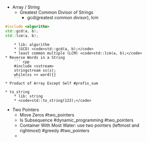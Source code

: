 * Array / String
	* Greatest Common Divisor of Strings
		* gcd(greatest common divisor), lcm
```cpp
#include <algorithm>
std::gcd(a, b);
std::lcm(a, b);
```
		* lib: algorithm
		* (GCD) <code>std::gcd(a, b);</code>
		* least common multiple (LCM) <code>std::lcm(a, b);</code>
	* Reverse Words in a String 
		``` cpp
		#include <sstream>
		stringstream ss(s);
		while(ss >> word){}
		```
	* Product of Array Except Self #prefix_sum

	* to_string
		* lib: string
		* <code>std::to_string(123);</code>
* Two Pointers
	* Move Zeros #two_pointers
	* Is Subsequence #dynamic_programming #two_pointers 
	* Container With Most Water: use two pointers (leftmost and rightmost) #greedy #two_pointers 
	* 